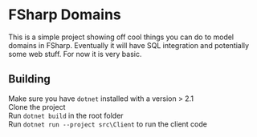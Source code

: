 # FSharp Domains

This is a simple project showing off cool things you can do to model domains in FSharp. Eventually it will have SQL integration and potentially some web stuff. For now it is very basic.

## Building

Make sure you have `dotnet` installed with a version > 2.1  
Clone the project  
Run `dotnet build` in the root folder  
Run `dotnet run --project src\Client` to run the client code